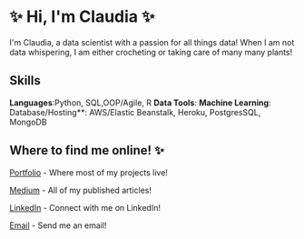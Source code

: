 

# ✨ Hi, I'm Claudia ✨ #



I'm Claudia, a data scientist with a passion for all things data! When I am not data whispering, I am either crocheting or taking care of many many plants!


## Skills 



**Languages**:Python, SQL,OOP/Agile, R
**Data Tools**: 
**Machine Learning**:
Database/Hosting**: AWS/Elastic Beanstalk, Heroku, PostgresSQL, MongoDB


## Where to find me online! ✨ 


  
[Portfolio](https://www.claudiachajon.me) - Where most of my projects live!

[Medium](https://medium.com/@claudia.chajon) - All of my published articles!

[LinkedIn](https://www.linkedin.com/in/claudia-chajon/) - Connect with me on LinkedIn!

[Email](mailto:claudia.chajon@gmail.com) - Send me an email!




<!--
**claudiasofiaC/claudiasofiaC** is a ✨ _special_ ✨ repository because its `README.md` (this file) appears on your GitHub profile.

-->
